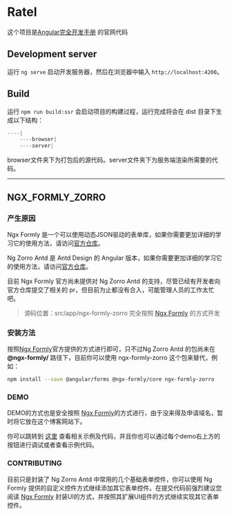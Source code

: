 # Ratel

这个项目是[Angular完全开发手册](http://www.hijavascript.com) 的官网代码

## Development server

运行 `ng serve` 启动开发服务器，然后在浏览器中输入 `http://localhost:4200`。

## Build

运行 `npm run build:ssr` 会启动项目的构建过程，运行完成将会在 dist 目录下生成以下结构：

```js
----|
    ----browser|
    ----server|
```

browser文件夹下为打包后的源代码。server文件夹下为服务端渲染所需要的代码。

----

## NGX_FORMLY_ZORRO

### 产生原因

Ngx Formly 是一个可以使用动态JSON驱动的表单库，如果你需要更加详细的学习它的使用方法，请访问[官方仓库](https://github.com/ngx-formly/ngx-formly)。

Ng Zorro Antd 是 Antd Design 的 Angular 版本，如果你需要更加详细的学习它的使用方法，请访问[官方仓库](https://github.com/NG-ZORRO/ng-zorro-antd)。

目前 Ngx Formly 官方尚未提供对 Ng Zorro Antd 的支持，尽管已经有开发者向官方仓库提交了相关的 pr，但目前为止都没有合入，可能管理人员的工作太忙吧。

> 源码位置：src/app/ngx-formly-zorro 完全按照 [Ngx Formly](https://github.com/ngx-formly/ngx-formly) 的方式开发

### 安装方法

按照[Ngx Formly](https://github.com/ngx-formly/ngx-formly)官方提供的方式进行即可，只不过Ng Zorro Antd 的包尚未在 **@ngx-formly/** 路径下，目前你可以使用 ngx-formly-zorro 这个包来替代，例如：

```bash
npm install --save @angular/forms @ngx-formly/core ngx-formly-zorro
```

### DEMO

DEMO的方式也是安全按照 [Ngx Formly](https://github.com/ngx-formly/ngx-formly)的方式进行，由于没来得及申请域名，暂时将它放在这个博客网站下。

你可以跳转到 [这里](hijavascript.com) 查看相关示例及代码，并且你也可以通过每个demo右上方的按钮进行调试或者查看示例代码。

### CONTRIBUTING

目前只是封装了 Ng Zorro Antd 中常用的几个基础表单控件，你可以使用 Ng Formly 提供的自定义控件方式继续添加其它表单控件。在提交代码前强烈建议您阅读 [Ngx Formly](https://github.com/ngx-formly/ngx-formly) 封装UI的方式，并按照其扩展UI组件的方式继续实现其它表单控件。
